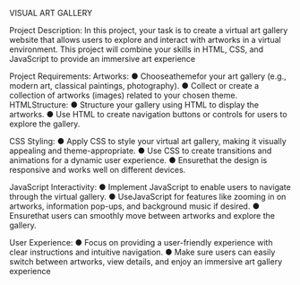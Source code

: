 VISUAL ART GALLERY

Project Description: In this project, your task is to create a virtual art gallery website that allows
 users to explore and interact with artworks in a virtual environment. This project will combine
 your skills in HTML, CSS, and JavaScript to provide an immersive art experience

Project Requirements:
 Artworks:
 ● Chooseathemefor your art gallery (e.g., modern art, classical paintings,
 photography).
 ● Collect or create a collection of artworks (images) related to your chosen theme.
 HTMLStructure:
 ● Structure your gallery using HTML to display the artworks.
 ● Use HTML to create navigation buttons or controls for users to explore the gallery.
 
 CSS Styling:
 ● Apply CSS to style your virtual art gallery, making it visually appealing and
 theme-appropriate.
● Use CSS to create transitions and animations for a dynamic user experience.
 ● Ensurethat the design is responsive and works well on different devices.
 
 JavaScript Interactivity:
 ● Implement JavaScript to enable users to navigate through the virtual gallery.
 ● UseJavaScript for features like zooming in on artworks, information pop-ups, and
 background music if desired.
 ● Ensurethat users can smoothly move between artworks and explore the gallery.
 
 User Experience:
 ● Focus on providing a user-friendly experience with clear instructions and intuitive
 navigation.
 ● Make sure users can easily switch between artworks, view details, and enjoy an
 immersive art gallery experience
